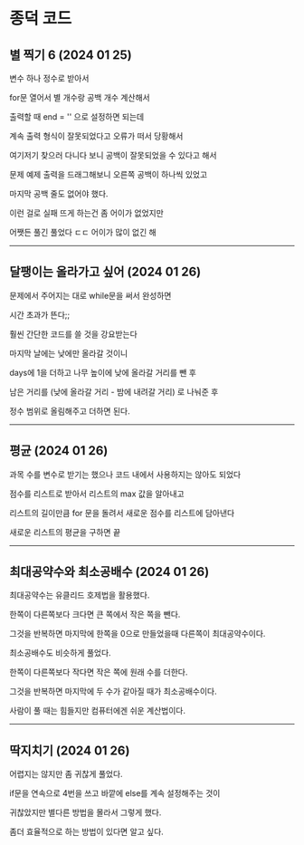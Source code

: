 # 종덕 코드

## 별 찍기 6 (2024 01 25)

변수 하나 정수로 받아서

for문 열어서 별 개수랑 공백 개수 계산해서

출력할 때 end = '' 으로 설정하면 되는데

계속 출력 형식이 잘못되었다고 오류가 떠서 당황해서

여기저기 찾으러 다니다 보니 공백이 잘못되었을 수 있다고 해서

문제 예제 출력을 드래그해보니 오른쪽 공백이 하나씩 있었고

마지막 공백 줄도 없어야 했다.

이런 걸로 실패 뜨게 하는건 좀 어이가 없었지만

어쨋든 풀긴 풀었다 ㄷㄷ 어이가 많이 없긴 해

---

## 달팽이는 올라가고 싶어 (2024 01 26)

문제에서 주어지는 대로 while문을 써서 완성하면

시간 초과가 뜬다;;

훨씬 간단한 코드를 쓸 것을 강요받는다

마지막 날에는 낮에만 올라갈 것이니

days에 1을 더하고 나무 높이에 낮에 올라갈 거리를 뺀 후

남은 거리를 (낮에 올라갈 거리 - 밤에 내려갈 거리) 로 나눠준 후

정수 범위로 올림해주고 더하면 된다.

---
## 평균 (2024 01 26)

과목 수를 변수로 받기는 했으나 코드 내에서 사용하지는 않아도 되었다

점수를 리스트로 받아서 리스트의 max 값을 알아내고

리스트의 길이만큼 for 문을 돌려서 새로운 점수를 리스트에 담아낸다

새로운 리스트의 평균을 구하면 끝

---
## 최대공약수와 최소공배수 (2024 01 26)

최대공약수는 유클리드 호제법을 활용했다.

한쪽이 다른쪽보다 크다면 큰 쪽에서 작은 쪽을 뺀다.

그것을 반복하면 마지막에 한쪽을 0으로 만들었을때 다른쪽이 최대공약수이다.

최소공배수도 비슷하게 풀었다.

한쪽이 다른쪽보다 작다면 작은 쪽에 원래 수를 더한다.

그것을 반복하면 마지막에 두 수가 같아질 때가 최소공배수이다.

사람이 풀 때는 힘들지만 컴퓨터에겐 쉬운 계산법이다.

---
## 딱지치기 (2024 01 26)
어렵지는 않지만 좀 귀찮게 풀었다.

if문을 연속으로 4번을 쓰고 바깥에 else를 계속 설정해주는 것이

귀찮았지만 별다른 방법을 몰라서 그렇게 했다.

좀더 효율적으로 하는 방법이 있다면 알고 싶다.

